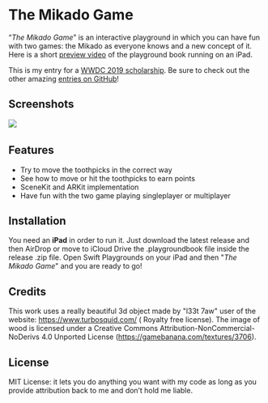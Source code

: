  # The Mikado Game
 
“*The Mikado Game*” is an interactive playground in which you can have fun with two games: the Mikado as everyone knows and a new concept of it. Here is a short [preview video](https://youtu.be/_BiAqXCkpPA) of the playground book running on an iPad.

This is my entry for a [WWDC 2019 scholarship](https://developer.apple.com/wwdc/scholarships/). Be sure to check out the other amazing [entries on GitHub](https://github.com/wwdc/2019)!

## Screenshots

![](https://i.imgur.com/ZmtkHph.jpg)
![]()
![]()
![]()

## Features

  - Try to move the toothpicks in the correct way
  - See how to move or hit the toothpicks to earn points
  - SceneKit and ARKit implementation
  - Have fun with the two game playing singleplayer or multiplayer
  

## Installation

You need an **iPad** in order to run it. Just download the latest release and then AirDrop or move to iCloud Drive the .playgroundbook file inside the release .zip file. Open Swift Playgrounds on your iPad and then "*The Mikado Game*" and you are ready to go!

## Credits

This work uses a really beautiful 3d object made by "l33t 7aw" user of the website: https://www.turbosquid.com/ ( Royalty free license).
The image of wood is licensed under a Creative Commons Attribution-NonCommercial-NoDerivs 4.0 Unported License (https://gamebanana.com/textures/3706).


## License

MIT License: it lets you do anything you want with my code as long as you provide attribution back to me and don’t hold me liable.
